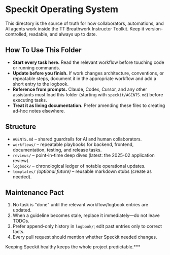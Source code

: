 # Speckit Operating System

This directory is the source of truth for how collaborators, automations, and AI agents work inside the TT Breathwork Instructor Toolkit. Keep it version-controlled, readable, and always up to date.

## How To Use This Folder
- **Start every task here.** Read the relevant workflow before touching code or running commands.
- **Update before you finish.** If work changes architecture, conventions, or repeatable steps, document it in the appropriate workflow and add a short entry to the logbook.
- **Reference from prompts.** Claude, Codex, Cursor, and any other assistants must load this folder (starting with `speckit/AGENTS.md`) before executing tasks.
- **Treat it as living documentation.** Prefer amending these files to creating ad-hoc notes elsewhere.

## Structure
- `AGENTS.md` – shared guardrails for AI and human collaborators.
- `workflows/` – repeatable playbooks for backend, frontend, documentation, testing, and release tasks.
- `reviews/` – point-in-time deep dives (latest: the 2025-02 application review).
- `logbook/` – chronological ledger of notable operational updates.
- `templates/` *(optional future)* – reusable markdown stubs (create as needed).

## Maintenance Pact
1. No task is "done" until the relevant workflow/logbook entries are updated.
2. When a guideline becomes stale, replace it immediately—do not leave TODOs.
3. Prefer append-only history in `logbook/`; edit past entries only to correct facts.
4. Every pull request should mention whether Speckit needed changes.

Keeping Speckit healthy keeps the whole project predictable.***
